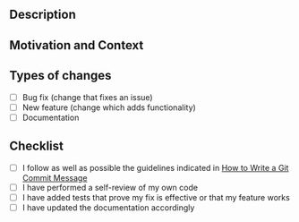 ## Description

<!-- Describe your changes in detail -->

## Motivation and Context

<!-- Why is this change required? What problem does it solve? -->
<!-- If it fixes an open issue, please link to the issue here -->

## Types of changes

<!-- What types of changes does your code introduce? Put an `x` in all the boxes that apply: -->
- [ ] Bug fix (change that fixes an issue)
- [ ] New feature (change which adds functionality)
- [ ] Documentation

## Checklist

<!-- First create the pull request as DRAFT, then go over all the following points, and replace `[ ]` with `[x]` in all the boxes that apply -->
<!-- Delete any item that you consider does not apply -->
<!-- When you are done, set the pull request as ready for review -->
- [ ] I follow as well as possible the guidelines indicated in [How to Write a Git Commit Message](https://chris.beams.io/posts/git-commit/)
- [ ] I have performed a self-review of my own code
- [ ] I have added tests that prove my fix is effective or that my feature works
- [ ] I have updated the documentation accordingly
